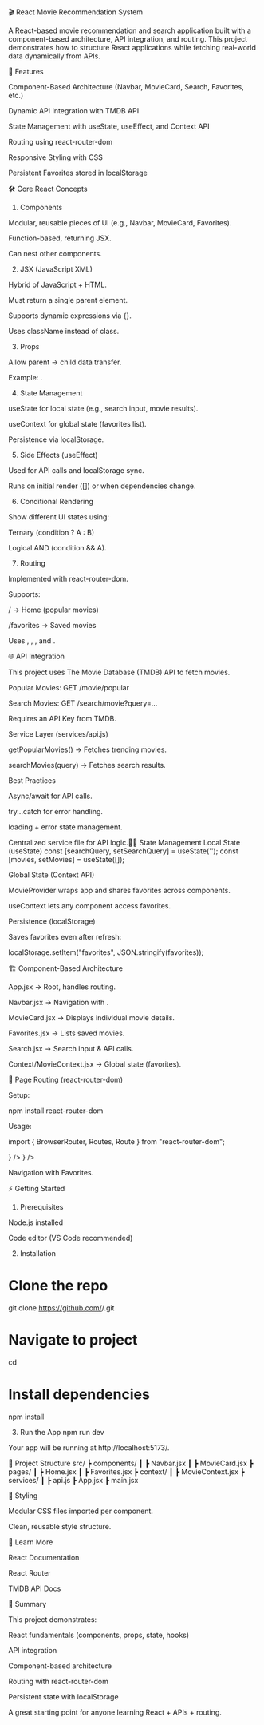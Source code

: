 🎬 React Movie Recommendation System

A React-based movie recommendation and search application built with a component-based architecture, API integration, and routing. This project demonstrates how to structure React applications while fetching real-world data dynamically from APIs.

🚀 Features

Component-Based Architecture (Navbar, MovieCard, Search, Favorites, etc.)

Dynamic API Integration with TMDB API

State Management with useState, useEffect, and Context API

Routing using react-router-dom

Responsive Styling with CSS

Persistent Favorites stored in localStorage

🛠️ Core React Concepts
1. Components

Modular, reusable pieces of UI (e.g., Navbar, MovieCard, Favorites).

Function-based, returning JSX.

Can nest other components.

2. JSX (JavaScript XML)

Hybrid of JavaScript + HTML.

Must return a single parent element.

Supports dynamic expressions via {}.

Uses className instead of class.

3. Props

Allow parent → child data transfer.

Example: <MovieCard movie={movie} />.

4. State Management

useState for local state (e.g., search input, movie results).

useContext for global state (favorites list).

Persistence via localStorage.

5. Side Effects (useEffect)

Used for API calls and localStorage sync.

Runs on initial render ([]) or when dependencies change.

6. Conditional Rendering

Show different UI states using:

Ternary (condition ? A : B)

Logical AND (condition && A).

7. Routing

Implemented with react-router-dom.

Supports:

/ → Home (popular movies)

/favorites → Saved movies

Uses <BrowserRouter>, <Routes>, <Route>, and <Link>.

🌐 API Integration

This project uses The Movie Database (TMDB) API to fetch movies.

Popular Movies: GET /movie/popular

Search Movies: GET /search/movie?query=...

Requires an API Key from TMDB.

Service Layer (services/api.js)

getPopularMovies() → Fetches trending movies.

searchMovies(query) → Fetches search results.

Best Practices

Async/await for API calls.

try...catch for error handling.

loading + error state management.

Centralized service file for API logic.🧑‍💻 State Management
Local State (useState)
const [searchQuery, setSearchQuery] = useState('');
const [movies, setMovies] = useState([]);

Global State (Context API)

MovieProvider wraps app and shares favorites across components.

useContext lets any component access favorites.

Persistence (localStorage)

Saves favorites even after refresh:

localStorage.setItem("favorites", JSON.stringify(favorites));

🏗️ Component-Based Architecture

App.jsx → Root, handles routing.

Navbar.jsx → Navigation with <Link>.

MovieCard.jsx → Displays individual movie details.

Favorites.jsx → Lists saved movies.

Search.jsx → Search input & API calls.

Context/MovieContext.jsx → Global state (favorites).

📍 Page Routing (react-router-dom)

Setup:

npm install react-router-dom


Usage:

import { BrowserRouter, Routes, Route } from "react-router-dom";

<BrowserRouter>
  <Routes>
    <Route path="/" element={<Home />} />
    <Route path="/favorites" element={<Favorites />} />
  </Routes>
</BrowserRouter>


Navigation with <Link to="/favorites">Favorites</Link>.

⚡ Getting Started
1. Prerequisites

Node.js
 installed

Code editor (VS Code recommended)

2. Installation
# Clone the repo
git clone https://github.com/<your-username>/<your-repo>.git

# Navigate to project
cd <your-repo>

# Install dependencies
npm install

3. Run the App
npm run dev


Your app will be running at http://localhost:5173/.

📂 Project Structure
src/
 ┣ components/
 ┃ ┣ Navbar.jsx
 ┃ ┣ MovieCard.jsx
 ┣ pages/
 ┃ ┣ Home.jsx
 ┃ ┣ Favorites.jsx
 ┣ context/
 ┃ ┣ MovieContext.jsx
 ┣ services/
 ┃ ┣ api.js
 ┣ App.jsx
 ┣ main.jsx

🎨 Styling

Modular CSS files imported per component.

Clean, reusable style structure.

📖 Learn More

React Documentation

React Router

TMDB API Docs

📌 Summary

This project demonstrates:

React fundamentals (components, props, state, hooks)

API integration

Component-based architecture

Routing with react-router-dom

Persistent state with localStorage

A great starting point for anyone learning React + APIs + routing.
